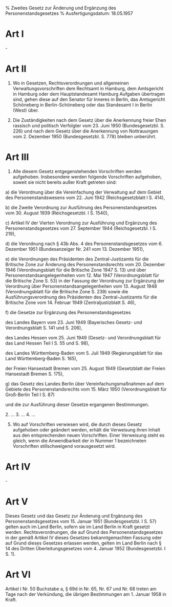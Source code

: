 % Zweites Gesetz zur Änderung und Ergänzung des Personenstandsgesetzes
% Ausfertigungsdatum: 18.05.1957
 
# Art I

\-

# Art II

1. Wo in Gesetzen, Rechtsverordnungen und allgemeinen Verwaltungsvorschriften dem Rechtsamt in Hamburg, dem Amtsgericht in Hamburg oder dem Hauptstandesamt Hamburg Aufgaben übertragen sind, gehen diese auf den Senator für Inneres in Berlin, das Amtsgericht Schöneberg in Berlin-Schöneberg oder das Standesamt I in Berlin (West) über.

2. Die Zuständigkeiten nach dem Gesetz über die Anerkennung freier Ehen rassisch und politisch Verfolgter vom 23. Juni 1950 (Bundesgesetzbl. S. 226) und nach dem Gesetz über die Anerkennung von Nottrauungen vom 2. Dezember 1950 (Bundesgesetzbl. S. 778) bleiben unberührt.

# Art III

1. Alle diesem Gesetz entgegenstehenden Vorschriften werden aufgehoben. Insbesondere werden folgende Vorschriften aufgehoben, soweit sie nicht bereits außer Kraft getreten sind:

a) die Verordnung über die Vereinfachung der Verwaltung auf dem Gebiet des Personenstandswesens vom 22. Juni 1942 (Reichsgesetzblatt I S. 414),

b) die Zweite Verordnung zur Ausführung des Personenstandsgesetzes vom 30. August 1939 (Reichsgesetzbl. I S. 1540),

c) Artikel IV der Vierten Verordnung zur Ausführung und Ergänzung des Personenstandsgesetzes vom 27. September 1944 (Reichsgesetzbl. I S. 219),

d) die Verordnung nach § 43b Abs. 4 des Personenstandsgesetzes vom 6. Dezember 1951 (Bundesanzeiger Nr. 241 vom 13. Dezember 1951),

e) die Verordnungen des Präsidenten des Zentral-Justizamts für die Britische Zone zur Änderung des Personenstandsrechts vom 20. Dezember 1946 (Verordnungsblatt für die Britische Zone 1947 S. 13) und über Personenstandsangelegenheiten vom 12. Mai 1947 (Verordnungsblatt für die Britische Zone S. 53) in der Fassung der Verordnung zur Ergänzung der Verordnung über Personenstandsangelegenheiten vom 13. August 1948 (Verordnungsblatt für die Britische Zone S. 239) sowie die Ausführungsverordnung des Präsidenten des Zentral-Justizamts für die Britische Zone vom 14. Februar 1949 (Zentraljustizblatt S. 46),

f) die Gesetze zur Ergänzung des Personenstandsgesetzes

  
des Landes Bayern vom 23. Juni 1949 (Bayerisches Gesetz- und Verordnungsblatt S. 141 und S. 206),

des Landes Hessen vom 25. Juni 1949 (Gesetz- und Verordnungsblatt für das Land Hessen Teil I S. 55 und S. 98),

des Landes Württemberg-Baden vom 5. Juli 1949 (Regierungsblatt für das Land Württemberg-Baden S. 165),

der Freien Hansestadt Bremen vom 25. August 1949 (Gesetzblatt der Freien Hansestadt Bremen S. 175),

g) das Gesetz des Landes Berlin über Vereinfachungsmaßnahmen auf dem Gebiete des Personenstandsrechts vom 15. März 1950 (Verordnungsblatt für Groß-Berlin Teil I S. 87)

und die zur Ausführung dieser Gesetze ergangenen Bestimmungen.

2\. ... 3. ... 4. ...

5. Wo auf Vorschriften verwiesen wird, die durch dieses Gesetz aufgehoben oder geändert werden, erhält die Verweisung ihren Inhalt aus den entsprechenden neuen Vorschriften. Einer Verweisung steht es gleich, wenn die Anwendbarkeit der in Nummer 1 bezeichneten Vorschriften stillschweigend vorausgesetzt wird.

# Art IV

\-

# Art V

Dieses Gesetz und das Gesetz zur Änderung und Ergänzung des Personenstandsgesetzes vom 15. Januar 1951 (Bundesgesetzbl. I S. 57) gelten auch im Land Berlin, sofern sie im Land Berlin in Kraft gesetzt werden. Rechtsverordnungen, die auf Grund des Personenstandsgesetzes in der gemäß Artikel IV dieses Gesetzes bekanntgemachten Fassung oder auf Grund dieses Gesetzes erlassen werden, gelten im Land Berlin nach § 14 des Dritten Überleitungsgesetzes vom 4. Januar 1952 (Bundesgesetzbl. I S. 1).

# Art VI

Artikel I Nr. 50 Buchstabe a, § 69d in Nr. 65, Nr. 67 und Nr. 68 treten am Tage nach der Verkündung, die übrigen Bestimmungen am 1. Januar 1958 in Kraft.

